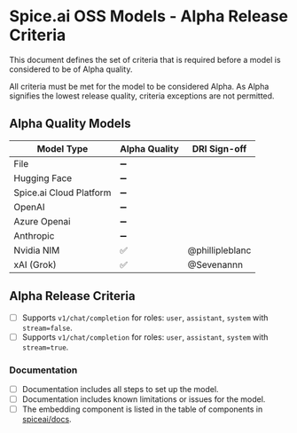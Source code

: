 # Spice.ai OSS Models - Alpha Release Criteria

This document defines the set of criteria that is required before a model is considered to be of Alpha quality.

All criteria must be met for the model to be considered Alpha. As Alpha signifies the lowest release quality, criteria exceptions are not permitted.

## Alpha Quality Models

| Model Type              | Alpha Quality | DRI Sign-off    |
| ----------------------- | ------------- | --------------- |
| File                    | ➖            |                 |
| Hugging Face            | ➖            |                 |
| Spice.ai Cloud Platform | ➖            |                 |
| OpenAI                  | ➖            |                 |
| Azure Openai            | ➖            |                 |
| Anthropic               | ➖            |                 |
| Nvidia NIM              | ✅            | @phillipleblanc |
| xAI (Grok)              | ✅            | @Sevenannn      |

## Alpha Release Criteria

- [ ] Supports `v1/chat/completion` for roles: `user`, `assistant`, `system` with `stream=false`.
- [ ] Supports `v1/chat/completion` for roles: `user`, `assistant`, `system` with `stream=true`.

### Documentation

- [ ] Documentation includes all steps to set  up the model.
- [ ] Documentation includes known limitations or issues for the model.
- [ ] The embedding component is listed in the table of components in [spiceai/docs](https://github.com/spiceai/docs).
